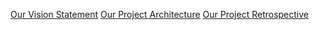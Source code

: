 


[Our Vision Statement](VISION.md)
[Our Project Architecture](ARCHITECTURE.md)
[Our Project Retrospective](RETROSPECTIVE.md)
